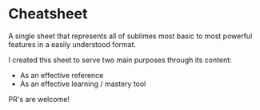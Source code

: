 # Cheatsheet

A single sheet that represents all of sublimes most basic to most powerful features in a easily understood format.

I created this sheet to serve two main purposes through its content:

* As an effective reference
* As an effective learning / mastery tool

PR's are welcome!

